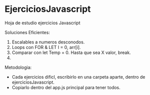 # EjerciciosJavascript
Hoja de estudio ejercicios Javascript

Soluciones Eficientes: 
 1) Escalables a numeros desconodos.
 2) Loops con FOR & LET I = 0, arr[i]. 
 3) Comparar con let Temp = 0. Hasta que sea X valor, break. 
 4) 

 Metodologia: 
 - Cada ejercicios dificl, escribirlo en una carpeta aparte, dentro de ejerciciosJavascript.
 - Copiarlo dentro del app.js principal para tener todos. 
